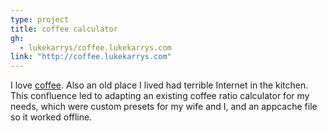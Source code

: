 ```yaml
---
type: project
title: coffee calculator
gh:
  - lukekarrys/coffee.lukekarrys.com
link: "http://coffee.lukekarrys.com"
---
```


I love [coffee](http://coffee.lukekarrys.com). Also an old place I lived had terrible Internet in the kitchen. This confluence led to adapting an existing coffee ratio calculator for my needs, which were custom presets for my wife and I, and an appcache file so it worked offline.
